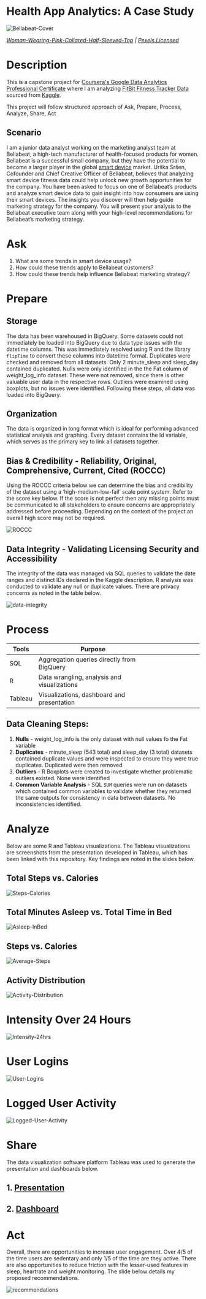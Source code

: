 # Health App Analytics: A Case Study

![Bellabeat-Cover](Images/Bellabeat-Cover.png)

*[Woman-Wearing-Pink-Collared-Half-Sleeved-Top](https://www.pexels.com/photo/woman-wearing-pink-collared-half-sleeved-top-1036623/) | [Pexels Licensed](https://www.pexels.com/license/)*


# Description
This is a capstone project for [Coursera's Google Data Analytics Professional Certificate](https://www.coursera.org/professional-certificates/google-data-analytics?) where I am analyzing [FitBit Fitness Tracker Data](https://www.kaggle.com/datasets/arashnic/fitbit) sourced from [Kaggle](https://www.kaggle.com/).

This project will follow structured approach of Ask, Prepare, Process, Analyze, Share, Act

## Scenario
I am a junior data analyst working on the marketing analyst team at Bellabeat, a high-tech manufacturer of health-focused products for women. Bellabeat is a successful small company, but they have the potential to become a larger player in the global [smart device](https://en.wikipedia.org/wiki/Smart_device) market. Urška Sršen, Cofounder and Chief Creative Officer of Bellabeat, believes that analyzing smart device fitness data could help unlock new growth opportunities for the company. You have been asked to focus on one of Bellabeat’s products and analyze smart device data to gain insight into how consumers are using their smart devices. The insights you discover will then help guide marketing strategy for the company. You will present your analysis to the Bellabeat executive team along with your high-level recommendations for Bellabeat’s marketing strategy.

# **Ask**

1. What are some trends in smart device usage?
2. How could these trends apply to Bellabeat customers?
3. How could these trends help influence Bellabeat marketing strategy?

# **Prepare**

## **Storage**
The data has been warehoused in BigQuery. Some datasets could not immediately be loaded into BigQuery due to data type issues with the datetime columns. This was immediately resolved using R and the library `flipTime` to convert these columns into datetime format. Duplicates were checked and removed from all datasets. Only 2 minute_sleep and sleep_day contained duplicated. Nulls were only identified in the the Fat column of weight_log_info dataset. These were not removed, since there is other valuable user data in the respective rows. Outliers were examined using boxplots, but no issues were identified. Following these steps, all data was loaded into BigQuery.

## **Organization**
The data is organized in long format which is ideal for performing advanced statistical analysis and graphing. Every dataset contains the Id variable, which serves as the primary key to link all datasets together.

## **Bias & Credibility - Reliability, Original, Comprehensive, Current, Cited (ROCCC)**
Using the ROCCC criteria below we can determine the bias and credibility of the dataset using a ‘high-medium-low-fail’ scale point system. Refer to the score key below. If the score is not perfect then any missing points must be communicated to all stakeholders to ensure concerns are appropriately addressed before proceeding. Depending on the context of the project an overall high score may not be required.

![ROCCC](Images/ROCCC.png)

## **Data Integrity - Validating Licensing Security and Accessibility**

The integrity of the data was managed via SQL queries to validate the date ranges and distinct IDs declared in the Kaggle description. R analysis was conducted to validate any null or duplicate values. There are privacy concerns as noted in the table below.

![data-integrity](Images/data-integrity.png)

# **Process**

| Tools   | Purpose                                        |   |   |   |   |   |   |   |   |
|---------|------------------------------------------------|---|---|---|---|---|---|---|---|
| SQL     | Aggregation queries directly from BigQuery     |   |   |   |   |   |   |   |   |
| R       | Data wrangling, analysis and visualizations    |   |   |   |   |   |   |   |   |
| Tableau | Visualizations, dashboard and presentation     |   |   |   |   |   |   |   |   |

## Data Cleaning Steps:

1. **Nulls** - weight_log_info is the only dataset with null values fo the Fat variable
2. **Duplicates** - minute_sleep (543 total) and sleep_day (3 total) datasets contained duplicate values and were inspected to ensure they were true duplicates. Duplicated were then removed
3. **Outliers** - R Boxplots were created to investigate whether problematic outliers existed. None were identified
4. **Common Variable Analysis** - SQL `SUM` queries were run on datasets which contained common variables to validate whether they returned the same outputs for consistency in data between datasets. No inconsistencies identified.

# **Analyze**

Below are some R and Tableau visualizations. The Tableau visualizations are screenshots from the presentation developed in Tableau, which has been linked with this repository. Key findings are noted in the slides below.

## Total Steps vs. Calories
![Steps-Calories](Images/TotalStepsVsCalories.png)

## Total Minutes Asleep vs. Total Time in Bed
![Asleep-InBed](Images/sleep_day-TotalMinutesAsleep-TotalTimeInBed.png)

## Steps vs. Calories

![Average-Steps](Images/StepsVsCalories.png)

## Activity Distribution

![Activity-Distribution](Images/ActivityDistribution.png)

# Intensity Over 24 Hours
![Intensity-24hrs](Images/IntensityOver24hrs.png)

# User Logins

![User-Logins](Images/UserLogins.png)

# Logged User Activity

![Logged-User-Activity](Images/LoggedUserActivity.png)


# **Share**

The data visualization software platform Tableau was used to generate the presentation and dashboards below.

## 1. [Presentation](https://public.tableau.com/app/profile/tyeson.demets/viz/HealthAppAnalyticsPresentation/Presentation#1) 
## 2. [Dashboard](https://public.tableau.com/app/profile/tyeson.demets/viz/HealthAppAnalyticsDashboard/Dashboard)

# **Act**

Overall, there are opportunities to increase user engagement. Over 4/5 of the time users are sedentary and only 1/5 of the time are they active. There are also opportunities to reduce friction with the lesser-used features in sleep, heartrate and weight monitoring. The slide below details my proposed recommendations.

![recommendations](Images/recommendations.png) 